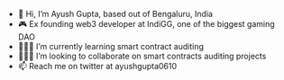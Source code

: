- 👋 Hi, I’m Ayush Gupta, based out of Bengaluru, India
- 🎮 Ex founding web3 developer at IndiGG, one of the biggest gaming DAO
- 👨🏻‍💻 I’m currently learning smart contract auditing
- 🙇🏻‍♂️ I’m looking to collaborate on smart contracts auditing projects
- 📫 Reach me on twitter at ayushgupta0610

<!---
ayushgupta0610/ayushgupta0610 is a ✨ special ✨ repository because its `README.md` (this file) appears on your GitHub profile.
You can click the Preview link to take a look at your changes.
--->
